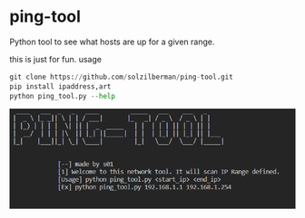 # ping-tool
Python tool to see what hosts are up for a given range.

this is just for fun.
usage
```python
git clone https://github.com/solzilberman/ping-tool.git
pip install ipaddress,art
python ping_tool.py --help
```

![picture](https://raw.githubusercontent.com/solzilberman/ping-tool/master/sample.PNG)
